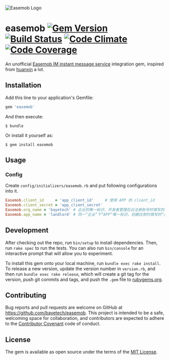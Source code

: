 ![Easemob Logo](https://raw.githubusercontent.com/bayetech/easemob/master/spec/easemob_logo.png)

easemob [![Gem Version][version-badge]][rubygems] [![Build Status][travis-badge]][travis] [![Code Climate][codeclimate-badge]][codeclimate] [![Code Coverage][codecoverage-badge]][codecoverage]
=======

An unofficial [Easemob IM instant message service](http://www.easemob.com/product/im) integration gem, inspired from [huanxin](https://github.com/RobotJiang/ruby-for-huanxin) a lot.

## Installation

Add this line to your application's Gemfile:

```ruby
gem 'easemob'
```

And then execute:

    $ bundle

Or install it yourself as:

    $ gem install easemob

## Usage

### Config

Create `config/initializers/easemob.rb` and put following configurations into it.

```ruby
Easemob.client_id     = 'app_client_id'     # 使用 APP 的 client_id
Easemob.client_secret = 'app_client_secret'
Easemob.org_name = 'bayetech' # 企业的唯一标识，开发者管理后台注册账号时填写的企业 ID
Easemob.app_name = 'landlord' # 同一“企业”下“APP”唯一标识，创建应用时填写的“应用名称”
```

## Development

After checking out the repo, run `bin/setup` to install dependencies. Then, run `rake spec` to run the tests. You can also run `bin/console` for an interactive prompt that will allow you to experiment.

To install this gem onto your local machine, run `bundle exec rake install`. To release a new version, update the version number in `version.rb`, and then run `bundle exec rake release`, which will create a git tag for the version, push git commits and tags, and push the `.gem` file to [rubygems.org](https://rubygems.org).

## Contributing

Bug reports and pull requests are welcome on GitHub at https://github.com/bayetech/easemob. This project is intended to be a safe, welcoming space for collaboration, and contributors are expected to adhere to the [Contributor Covenant](http://contributor-covenant.org) code of conduct.


## License

The gem is available as open source under the terms of the [MIT License](http://opensource.org/licenses/MIT).



[version-badge]: https://badge.fury.io/rb/easemob.svg
[rubygems]: https://rubygems.org/gems/easemob
[travis-badge]: https://travis-ci.org/bayetech/easemob.svg
[travis]: https://travis-ci.org/bayetech/easemob
[codeclimate-badge]: https://codeclimate.com/github/bayetech/easemob/badges/gpa.svg
[codeclimate]: https://codeclimate.com/github/bayetech/easemob
[codecoverage-badge]: https://codeclimate.com/github/bayetech/easemob/badges/coverage.svg
[codecoverage]: https://codeclimate.com/github/bayetech/easemob/coverage
